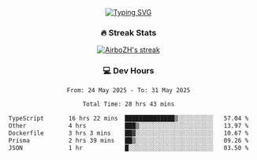 
<div align="center">
  <a href="https://git.io/typing-svg"><img src="https://readme-typing-svg.demolab.com?font=Fira+Code&size=30&pause=1000&color=33F7F5&center=true&vCenter=true&width=435&lines=Hi+there+%F0%9F%91%8B+I+am+AirboZH+;Welcome+to+my+Github" alt="Typing SVG" /></a>

<h3>🔥 Streak Stats</h3>

<!-- GitHub Readme Streak Stats - https://github.com/DenverCoder1/github-readme-streak-stats -->
<p>
  <a href="https://github.com/DenverCoder1/github-readme-streak-stats">
    <img title="🔥 Get streak stats for your profile at git.io/streak-stats" alt="AirboZH's streak" src="https://streak-stats.demolab.com/?user=AirboZH&theme=monokai-metallian&hide_border=true"/>
  </a>
</p>

<h3>💻 Dev Hours</h3>
<!--START_SECTION:waka-->

```txt
From: 24 May 2025 - To: 31 May 2025

Total Time: 28 hrs 43 mins

TypeScript       16 hrs 22 mins  ██████████████▒░░░░░░░░░░   57.04 %
Other            4 hrs           ███▒░░░░░░░░░░░░░░░░░░░░░   13.97 %
Dockerfile       3 hrs 3 mins    ██▓░░░░░░░░░░░░░░░░░░░░░░   10.67 %
Prisma           2 hrs 39 mins   ██▒░░░░░░░░░░░░░░░░░░░░░░   09.26 %
JSON             1 hr            █░░░░░░░░░░░░░░░░░░░░░░░░   03.50 %
```

<!--END_SECTION:waka-->
</div>  
